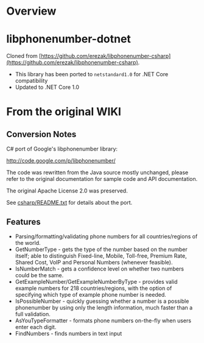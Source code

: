 # Overview

# libphonenumber-dotnet

Cloned from [https://github.com/erezak/libphonenumber-csharp](https://github.com/erezak/libphonenumber-csharp).

* This library has been ported to `netstandard1.0` for .NET Core compatibility
* Updated to .NET Core 1.0

# From the original WIKI
## Conversion Notes

C# port of Google's libphonenumber library:

  http://code.google.com/p/libphonenumber/

  The code was rewritten from the Java source mostly unchanged, please refer to the original documentation for sample code and API documentation.

  The original Apache License 2.0 was preserved.

  See [csharp/README.txt](https://bitbucket.org/pmezard/libphonenumber-csharp/src/tip/csharp/README.txt) for details about the port.

## Features

  * Parsing/formatting/validating phone numbers for all countries/regions of the world.
  * GetNumberType - gets the type of the number based on the number itself; able to distinguish Fixed-line, Mobile, Toll-free, Premium Rate, Shared Cost, VoIP and Personal Numbers (whenever feasible).
  * IsNumberMatch - gets a confidence level on whether two numbers could be the same.
  * GetExampleNumber/GetExampleNumberByType - provides valid example numbers for 218 countries/regions, with the option of specifying which type of example phone number is needed.
  * IsPossibleNumber - quickly guessing whether a number is a possible phonenumber by using only the length information, much faster than a full validation.
  * AsYouTypeFormatter - formats phone numbers on-the-fly when users enter each digit.
  * FindNumbers - finds numbers in text input 

